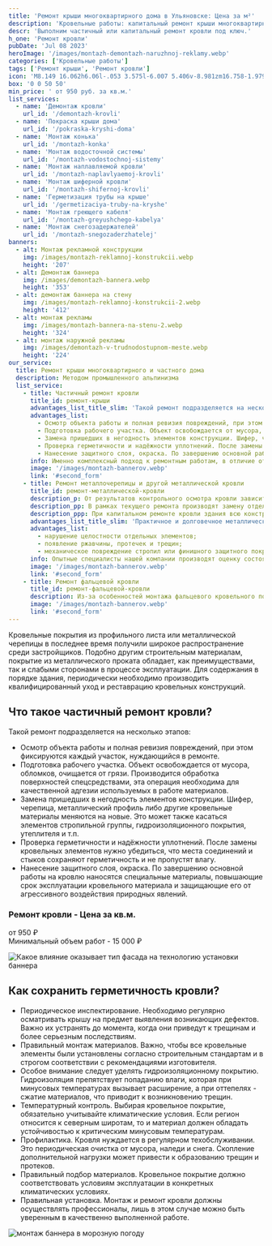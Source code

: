 ```yaml
---
title: 'Ремонт крыши многоквартирного дома в Ульяновске: Цена за м²'
description: 'Кровельные работы: капитальный ремонт крыши многоквартирного дома в Ульяновске методом промышленного альпинизма. Цена от 950 руб. за кв.м. Звоните!'
descr: 'Выполним частичный или капитальный ремонт кровли под ключ.'
h_one: 'Ремонт кровли'
pubDate: 'Jul 08 2023'
heroImage: '/images/montazh-demontazh-naruzhnoj-reklamy.webp'
categories: ['Кровельные работы']
tags: ['Ремонт крыши', 'Ремонт кровли']
icon: 'M8.149 16.062h6.06l-.053 3.575l-6.007 5.406v-8.981zm16.758-1.979L1 35.169L3.52 38l21.485-18.954L46.486 38L49 35.169L25.097 14.083L25 14l-.093.083z'
box: '0 0 50 50'
min_price: ' от 950 руб. за кв.м.'
list_services:
  - name: 'Демонтаж кровли'
    url_id: '/demontazh-krovli'
  - name: 'Покраска крыши дома'
    url_id: '/pokraska-kryshi-doma'
  - name: 'Монтаж конька'
    url_id: '/montazh-konka'
  - name: 'Монтаж водосточной системы'
    url_id: '/montazh-vodostochnoj-sistemy'
  - name: 'Монтаж наплавляемой кровли'
    url_id: '/montazh-naplavlyaemoj-krovli'
  - name: 'Монтаж шиферной кровли'
    url_id: '/montazh-shifernoj-krovli'
  - name: 'Герметизация трубы на крыше'
    url_id: '/germetizaciya-truby-na-kryshe'
  - name: 'Монтаж греющего кабеля'
    url_id: '/montazh-greyushchego-kabelya'
  - name: 'Монтаж снегозадержателей'
    url_id: '/montazh-snegozaderzhatelej'
banners:
  - alt: Монтаж рекламной конструкции
    img: /images/montazh-reklamnoj-konstrukcii.webp
    height: '207'
  - alt: Демонтаж баннера
    img: /images/demontazh-bannera.webp
    height: '353'
  - alt: демонтаж баннера на стену
    img: /images/montazh-reklamnoj-konstrukcii-2.webp
    height: '412'
  - alt: монтаж рекламы
    img: /images/montazh-bannera-na-stenu-2.webp
    height: '324'
  - alt: монтаж наружной рекламы
    img: /images/demontazh-v-trudnodostupnom-meste.webp
    height: '224'
our_service:
  title: Ремонт крыши многоквартирного и частного дома
  description: Методом промышленного альпинизма
  list_service:
    - title: Частичный ремонт кровли
      title_id: ремонт-крыши
      advantages_list_title_slim: 'Такой ремонт подразделяется на несколько этапов:'
      advantages_list:
        - Осмотр объекта работы и полная ревизия повреждений, при этом фиксируются каждый участок, нуждающийся в ремонте.
        - Подготовка рабочего участка. Объект освобождается от мусора, обломков, очищается от грязи. Производится обработка поверхностей спецсредствами, эта операция необходима для качественной адгезии используемых в работе материалов.
        - Замена пришедших в негодность элементов конструкции. Шифер, черепица, металлический профиль либо другие кровельные материалы меняются на новые. Это может также касаться элементов стропильной группы, гидроизоляционного покрытия, утеплителя и т.п.
        - Проверка герметичности и надёжности уплотнений. После замены кровельных элементов нужно убедиться, что места соединений и стыков сохраняют герметичность и не пропустят влагу.
        - Нанесение защитного слоя, окраска. По завершению основной работы на кровлю наносятся специальные материалы, повышающие срок эксплуатации кровельного материала и защищающие его от агрессивного воздействия природных явлений.
      info: Именно комплексный подход к ремонтным работам, в отличие от демонтажа и полной замены крыши, может дать превосходный результат, сэкономить средства и время.
      image: '/images/montazh-bannerov.webp'
      link: '#second_form'
    - title: Ремонт металлочерепицы и другой металлической кровли
      title_id: ремонт-металлической-кровли
      description_p: От результатов контрольного осмотра кровли зависит масштаб необходимых ремонтных работ, которые делятся на планово-текущие или капитальные.
      description_pp: В рамках текущего ремонта производят замену отдельных деформированных фрагментов, монтируют заплаты, герметизируют протечки в швах и обновляют покраску. Такие мероприятия позволяют устранить небольшие дефекты и продлить срок эксплуатации кровли, с помощью относительно небольших затрат.
      description_ppp: При капитальном ремонте кровли здания всю конструкцию необходимо возводить заново. При этом предварительно разбирают все вышедшие из строя части материала покрытия и стропильной системы.
      advantages_list_title_slim: 'Практичное и долговечное металлическое кровельное покрытие иногда приходит в негодность, а причинами могут стать плохие соединения листов между собой, погодные явления, механические воздействия или длительная эксплуатация. Кровельные конструкции следует регулярно осматривать с наружной и внутренней стороны, чтобы вовремя обнаружить распространенные неполадки, среди которых:'
      advantages_list:
        - нарушение целостности отдельных элементов;
        - появление ржавчины, протечек и трещин;
        - механическое повреждение стропил или финишного защитного покрытия.
      info: Опытные специалисты нашей компании производят оценку состояния кровли, предварительные расчеты цен на 1 м², а также необходимые ремонтные работы в Казани и области. Ремонт производится в соответствии с требованиями ГОСТа и СНиПа, с использованием современных технологий. Компания предоставляет гарантийный срок на качество используемых стройматериалов и монтажных работ.
      image: '/images/montazh-bannerov.webp'
      link: '#second_form'
    - title: Ремонт фальцевой кровли
      title_id: ремонт-фальцевой-кровли
      description: Из-за особенностей монтажа фальцевого кровельного покрытия, оно нуждается в периодическом восстановлении герметичности соединительных швов, а иногда в частичной или полной замене. Специалисты компании располагают значительным опытом и профессиональным набором инструментов, чтобы выполнить ремонтные работы любой сложности.
      image: '/images/montazh-bannerov.webp'
      link: '#second_form'
---
```


Кровельные покрытия из профильного листа или металлической черепицы в последнее время получили широкое распространение среди застройщиков. Подобно другим строительным материалам, покрытие из металлического проката обладает, как преимуществами, так и слабыми сторонами в процессе эксплуатации. Для содержания в порядке здания, периодически необходимо производить квалифицированный уход и реставрацию кровельных конструкций.

## Что такое частичный ремонт кровли?

Такой ремонт подразделяется на несколько этапов:

- Осмотр объекта работы и полная ревизия повреждений, при этом фиксируются каждый участок, нуждающийся в ремонте.
- Подготовка рабочего участка. Объект освобождается от мусора, обломков, очищается от грязи. Производится обработка поверхностей спецсредствами, эта операция необходима для качественной адгезии используемых в работе материалов.
- Замена пришедших в негодность элементов конструкции. Шифер, черепица, металлический профиль либо другие кровельные материалы меняются на новые. Это может также касаться элементов стропильной группы, гидроизоляционного покрытия, утеплителя и т.п.
- Проверка герметичности и надёжности уплотнений. После замены кровельных элементов нужно убедиться, что места соединений и стыков сохраняют герметичность и не пропустят влагу.
- Нанесение защитного слоя, окраска. По завершению основной работы на кровлю наносятся специальные материалы, повышающие срок эксплуатации кровельного материала и защищающие его от агрессивного воздействия природных явлений.

<div class="gradientBg mx-auto my-4 max-w-full rounded-xl p-14 text-center shadow-lg"><h3 class="flex justify-center px-4 pt-6 font-bold lg:text-xl"><div class="text-white">Ремонт кровли - Цена за кв.м.</div></h3><div class="flex flex-wrap justify-center gap-4 py-4"><div class="flex max-w-[350px] flex-col gap-2 rounded-xl bg-gray-200 bg-opacity-30 p-6 text-white shadow-md backdrop-blur-lg backdrop-filter"><div class="text-3xl font-semibold tracking-tight">от 950 ₽</div><div class="font-normal"></div></div></div><div class="flex justify-center pb-6">Минимальный объем работ - 15 000 ₽</div></div>

![Какое влияние оказывает тип фасада на технологию установки баннера](/images/montazh-reklamnoj-konstrukcii.webp)

## Как сохранить герметичность кровли?

- Периодическое инспектирование. Необходимо регулярно осматривать крышу на предмет выявления возникающих дефектов. Важно их устранять до момента, когда они приведут к трещинам и более серьезным последствиям.
- Правильный монтаж материалов. Важно, чтобы все кровельные элементы были установлены согласно строительным стандартам и в строгом соответствии с рекомендациями изготовителя.
- Особое внимание следует уделять гидроизоляционному покрытию. Гидроизоляция препятствует попаданию влаги, которая при минусовых температурах вызывает расширение, а при оттепелях - сжатие материалов, что приводит к возникновению трещин.
- Температурный контроль. Выбирая кровельное покрытие, обязательно учитывайте климатические условия. Если регион относится к северным широтам, то и материал должен обладать устойчивостью к критическим минусовым температурам.
- Профилактика. Кровля нуждается в регулярном техобслуживании. Это периодическая очистка от мусора, наледи и снега. Скопление дополнительной нагрузки может привести к образованию трещин и протеков.
- Правильный подбор материалов. Кровельное покрытие должно соответствовать условиям эксплуатации в конкретных климатических условиях.
- Правильная установка. Монтаж и ремонт кровли должны осуществлять профессионалы, лишь в этом случае можно быть уверенным в качественно выполненной работе.

![монтаж баннера в морозную погоду](/images/montazh-bannera-na-stenu-2.webp)
